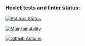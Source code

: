 ### Hexlet tests and linter status:
[![Actions Status](https://github.com/TatianaPervykh/frontend-project-lvl1/workflows/hexlet-check/badge.svg)](https://github.com/TatianaPervykh/frontend-project-lvl1/actions)

[![Maintainability](https://api.codeclimate.com/v1/badges/a99a88d28ad37a79dbf6/maintainability)](https://codeclimate.com/github/codeclimate/codeclimate/maintainability)

[![Github Actions](https://github.com/TatianaPervykh/frontend-project-lvl1/nodejs/hexlet-check/badge.svg)](https://github.com/TatianaPervykh/frontend-project-lvl1/actions)
